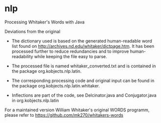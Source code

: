 # nlp

Processing Whitaker's Words with Java

Deviations from the original

 - The dictionary used is based on the generated human-readable word list found on 
   http://archives.nd.edu/whitaker/dictpage.htm. It has been processed further to reduce 
   redundancies and to improve human-readability while keeping the file easy to parse.  

 - The processed file is named whitaker_converted.txt and is contained in the package 
   org.kobjects.nlp.latin.
   
 - The corresponding processing code and original input can be found in the package 
   org.kobjects.nlp.latin.whitaker.
 
 - Inflections are part of the code, see Delcinator.java and Conjugator.java in org.kobjects.nlp.latin
 
 
For a maintained version William Whitaker's original WORDS programm, 
please refer to https://github.com/mk270/whitakers-words
 